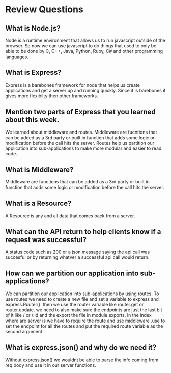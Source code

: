 # Review Questions

## What is Node.js?
Node is a runtime environment that allows us to run javascript outside of the browser. So now we can use javascript to do things that used to only be able to be done by C, C++, Java, Python, Ruby, C# and other programming languages.
## What is Express?
Express is a barebones framework for node that helps us create applications and get a server up and running quickly. Since it is barebones it gives more flexibilty then other frameworks.
## Mention two parts of Express that you learned about this week.
We learned about middleware and routes. Middleware are fucntions that can be added as a 3rd party or built in function that adds some logic or modification before the call hits the server. Routes help us partition our application into sub-applications to make more modular and easier to read code.
## What is Middleware?
Middleware are functions that can be added as a 3rd party or built in function that adds some logic or modification before the call hits the server.
## What is a Resource?
A Resource is any and all data that comes back from a server.
## What can the API return to help clients know if a request was successful?
A status code such as 200 or a json message saying the api call was succesful or by returning whatver a successful api call would return.
## How can we partition our application into sub-applications?
We can partition our application into sub-applications by using routes. To use routes we need to create a new file and set a variable to express  and express.Router(). then we use the router variable like router.get or router.update. we need to also make sure the endpoints are just the last bit of it like / or /:id and the export the file in module exports. In the index where are server is we have to require the route and use middleware .use to set the endpoint for all the routes and put the required route variable as the second argument
## What is express.json() and why do we need it?
Without express.json() we wouldnt be able to parse the info coming from req.body and use it in our server functions.